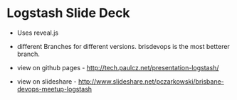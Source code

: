 # Logstash Slide Deck

* Uses reveal.js

* different Branches for different versions.   brisdevops is the most betterer branch.

* view on github pages - http://tech.paulcz.net/presentation-logstash/

* view on slideshare - http://www.slideshare.net/pczarkowski/brisbane-devops-meetup-logstash

